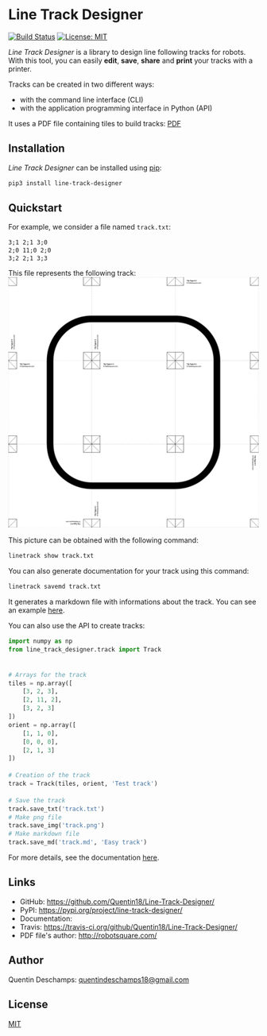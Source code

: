 # Line Track Designer
[![Build Status](https://travis-ci.org/Quentin18/Line-Track-Designer.svg?branch=master)](https://travis-ci.org/Quentin18/Line-Track-Designer)
[![License: MIT](https://img.shields.io/badge/License-MIT-yellow.svg)](https://opensource.org/licenses/MIT)

*Line Track Designer* is a library to design line following tracks for robots. With this tool, you can easily **edit**, **save**, **share** and **print** your tracks with a printer.

Tracks can be created in two different ways:

- with the command line interface (CLI)
- with the application programming interface in Python (API)

It uses a PDF file containing tiles to build tracks: [PDF](https://github.com/Quentin18/Line-Track-Designer/blob/master/line_track_designer/pdf/linefollowtiles.pdf)

## Installation
*Line Track Designer* can be installed using [pip](https://pip.pypa.io/en/stable/):
```bash
pip3 install line-track-designer
```

## Quickstart
For example, we consider a file named ``track.txt``:
```
3;1 2;1 3;0
2;0 11;0 2;0
3;2 2;1 3;3
```
This file represents the following track:
![Track Image](https://github.com/Quentin18/Line-Track-Designer/blob/master/docs/source/img/track.png)

This picture can be obtained with the following command:
```bash
linetrack show track.txt
```

You can also generate documentation for your track using this command:
```bash
linetrack savemd track.txt
```

It generates a markdown file with informations about the track. You can see an example [here](docs/source/pdf/track.pdf).

You can also use the API to create tracks:
```python
import numpy as np
from line_track_designer.track import Track


# Arrays for the track
tiles = np.array([
    [3, 2, 3],
    [2, 11, 2],
    [3, 2, 3]
])
orient = np.array([
    [1, 1, 0],
    [0, 0, 0],
    [2, 1, 3]
])

# Creation of the track
track = Track(tiles, orient, 'Test track')

# Save the track
track.save_txt('track.txt')
# Make png file
track.save_img('track.png')
# Make markdown file
track.save_md('track.md', 'Easy track')
```

For more details, see the documentation [here]().

## Links
- GitHub: https://github.com/Quentin18/Line-Track-Designer/
- PyPI: https://pypi.org/project/line-track-designer/
- Documentation:
- Travis: https://travis-ci.org/github/Quentin18/Line-Track-Designer/
- PDF file's author: http://robotsquare.com/

## Author
Quentin Deschamps: quentindeschamps18@gmail.com

## License
[MIT](https://choosealicense.com/licenses/mit/)
